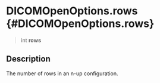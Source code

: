 DICOMOpenOptions.rows {#DICOMOpenOptions.rows}
=====================

> int **rows**

Description
-----------

The number of rows in an n-up configuration.
